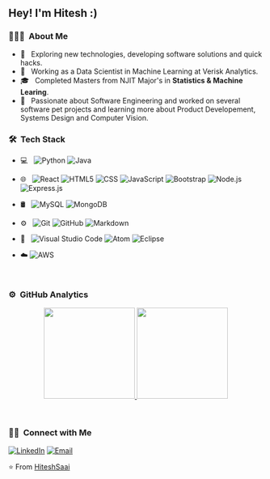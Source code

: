 <!-- <img src="https://raw.githubusercontent.com/AVS1508/AVS1508/master/assets/Aditya%20Vikram%20Singh%20Banner.png"> -->

<h2> Hey! I'm Hitesh :) </h2>

<h3> 👨🏻‍💻 &nbsp;About Me </h3>

- 🤔 &nbsp; Exploring new technologies, developing software solutions and quick hacks.
- 💼 &nbsp; Working as a Data Scientist in Machine Learning at Verisk Analytics.
- 🎓 &nbsp; Completed Masters from NJIT Major's in **Statistics & Machine Learing**.
- 🌱 &nbsp; Passionate about Software Engineering and worked on several software pet projects and learning more about Product Developement, Systems Design and Computer Vision.
<!-- - ✍️ &nbsp; Pursuing Graphic Design and Blog Writing as hobbies/side hustles. -->

<h3> 🛠 &nbsp;Tech Stack</h3>

- 💻 &nbsp;
  ![Python](https://img.shields.io/badge/-Python-333333?style=flat&logo=python)
  ![Java](https://img.shields.io/badge/-Java-333333?style=flat&logo=Java&logoColor=007396) </br>
<!--  ![R(Statistics)](https://img.shields.io/badge/-R-333333?style=flat&logo=R&logoColor=276DC3) -->
  
- 🌐 &nbsp;
  ![React](https://img.shields.io/badge/-React-333333?style=flat&logo=react)
  ![HTML5](https://img.shields.io/badge/-HTML5-333333?style=flat&logo=HTML5)
  ![CSS](https://img.shields.io/badge/-CSS-333333?style=flat&logo=CSS3&logoColor=1572B6)
  ![JavaScript](https://img.shields.io/badge/-JavaScript-333333?style=flat&logo=javascript)
  ![Bootstrap](https://img.shields.io/badge/-Bootstrap-333333?style=flat&logo=bootstrap&logoColor=563D7C)
  ![Node.js](https://img.shields.io/badge/-Node.js-333333?style=flat&logo=node.js)
  ![Express.js](https://img.shields.io/badge/-Express.js-333333?style=flat&logo=Express.js)
  
- 🛢 &nbsp;
  ![MySQL](https://img.shields.io/badge/-MySQL-333333?style=flat&logo=mysql)
  ![MongoDB](https://img.shields.io/badge/-MongoDB-333333?style=flat&logo=mongodb)
- ⚙️ &nbsp;
  ![Git](https://img.shields.io/badge/-Git-333333?style=flat&logo=git)
  ![GitHub](https://img.shields.io/badge/-GitHub-333333?style=flat&logo=github)
  ![Markdown](https://img.shields.io/badge/-Markdown-333333?style=flat&logo=markdown)
- 🔧 &nbsp;
  ![Visual Studio Code](https://img.shields.io/badge/-Visual%20Studio%20Code-333333?style=flat&logo=visual-studio-code&logoColor=007ACC)
  ![Atom](https://img.shields.io/badge/-Atom%20-333333?style=flat&logo=atom&logoColor=008000)
  ![Eclipse](https://img.shields.io/badge/-Eclipse-333333?style=flat&logo=eclipse-ide&logoColor=2C2255)
- :cloud:
  ![AWS](https://img.shields.io/badge/-AWS%20%20-333333?style=flat&logo=AWSe&logoColor=f0a500)

<br/>


### ⚙️ &nbsp;GitHub Analytics

<p align="center">
<a href="https://github.com/Hiteshsaai">
  <img height="180em" src="https://github-readme-stats-eight-theta.vercel.app/api?username=Hiteshsaai&show_icons=true&theme=algolia&include_all_commits=true&count_private=true"/>
  <img height="180em" src="https://github-readme-stats-eight-theta.vercel.app/api/top-langs/?username=Hiteshsaai&layout=compact&langs_count=8&theme=algolia"/>
</a>
</p>


<br/>

<h3> 🤝🏻 &nbsp;Connect with Me </h3>

<p align="left">
<a href="https://www.linkedin.com/in/hiteshsaai-mananchery/"><img alt="LinkedIn" src="https://img.shields.io/badge/LinkedIn-HiteshSaai%20Mananchery-blue?style=flat-square&logo=linkedin"></a>
<a href="mailto:hiteshsaaimananchery@gmail.com"><img alt="Email" src="https://img.shields.io/badge/Email-hiteshsaaimananchery@gmail.com-blue?style=flat-square&logo=gmail"></a>
</p>

⭐️ From [HiteshSaai](https://github.com/Hiteshsaai)
